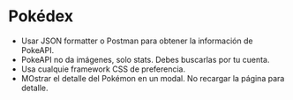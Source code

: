 # Pokédex


  - Usar JSON formatter o Postman para obtener la información de PokeAPI.
  - PokeAPI no da imágenes, solo stats. Debes buscarlas por tu cuenta.
  - Usa cualquie framework CSS de preferencia.
  - MOstrar el detalle del Pokémon en un modal. No recargar la página para detalle.
